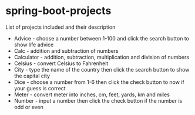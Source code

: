 # spring-boot-projects
List of projects included and their description
* Advice - choose a number between 1-100 and click the search button to show life advice
* Calc - addition and subtraction of numbers
* Calculator - addition, subtraction, multiplication and division of numbers
* Celsius - convert Celsius to Fahrenheit
* City - type the name of the country then click the search button to show the capital city
* Dice - choose a number from 1-6 then click the check button to now if your guess is correct
* Meter - convert meter into inches, cm, feet, yards, km and miles
* Number - input a number then click the check button if the number is odd or even
